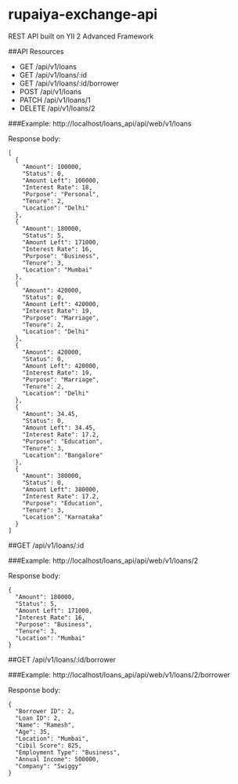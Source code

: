 # rupaiya-exchange-api
REST API built on YII 2 Advanced Framework

##API Resources

- GET /api/v1/loans
- GET /api/v1/loans/:id
- GET /api/v1/loans/:id/borrower
- POST /api/v1/loans
- PATCH /api/v1/loans/1
- DELETE /api/v1/loans/2

###Example: http://localhost/loans_api/api/web/v1/loans

Response body:

```
[
  {
    "Amount": 100000,
    "Status": 0,
    "Amount Left": 100000,
    "Interest Rate": 18,
    "Purpose": "Personal",
    "Tenure": 2,
    "Location": "Delhi"
  },
  {
    "Amount": 180000,
    "Status": 5,
    "Amount Left": 171000,
    "Interest Rate": 16,
    "Purpose": "Business",
    "Tenure": 3,
    "Location": "Mumbai"
  },
  {
    "Amount": 420000,
    "Status": 0,
    "Amount Left": 420000,
    "Interest Rate": 19,
    "Purpose": "Marriage",
    "Tenure": 2,
    "Location": "Delhi"
  },
  {
    "Amount": 420000,
    "Status": 0,
    "Amount Left": 420000,
    "Interest Rate": 19,
    "Purpose": "Marriage",
    "Tenure": 2,
    "Location": "Delhi"
  },
  {
    "Amount": 34.45,
    "Status": 0,
    "Amount Left": 34.45,
    "Interest Rate": 17.2,
    "Purpose": "Education",
    "Tenure": 3,
    "Location": "Bangalore"
  },
  {
    "Amount": 380000,
    "Status": 0,
    "Amount Left": 380000,
    "Interest Rate": 17.2,
    "Purpose": "Education",
    "Tenure": 3,
    "Location": "Karnataka"
  }
]
```


##GET /api/v1/loans/:id

###Example: http://localhost/loans_api/api/web/v1/loans/2

Response body:

```
{
  "Amount": 180000,
  "Status": 5,
  "Amount Left": 171000,
  "Interest Rate": 16,
  "Purpose": "Business",
  "Tenure": 3,
  "Location": "Mumbai"
}
```

##GET /api/v1/loans/:id/borrower

###Example: http://localhost/loans_api/api/web/v1/loans/2/borrower

Response body:

```
{
  "Borrower ID": 2,
  "Loan ID": 2,
  "Name": "Ramesh",
  "Age": 35,
  "Location": "Mumbai",
  "Cibil Score": 825,
  "Employment Type": "Business",
  "Annual Income": 500000,
  "Company": "Swiggy"
}
```
